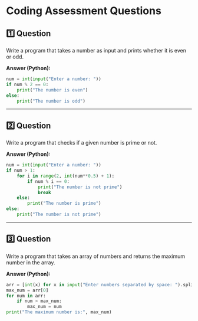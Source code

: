 # Coding Assessment Questions

## 1️⃣ Question

Write a program that takes a number as input and prints whether it is even or odd.

**Answer (Python):**

```python
num = int(input("Enter a number: "))
if num % 2 == 0:
    print("The number is even")
else:
    print("The number is odd")
```

---

## 2️⃣ Question

Write a program that checks if a given number is prime or not.

**Answer (Python):**

```python
num = int(input("Enter a number: "))
if num > 1:
    for i in range(2, int(num**0.5) + 1):
        if num % i == 0:
            print("The number is not prime")
            break
    else:
        print("The number is prime")
else:
    print("The number is not prime")
```

---

## 3️⃣ Question

Write a program that takes an array of numbers and returns the maximum number in the array.

**Answer (Python):**

```python
arr = [int(x) for x in input("Enter numbers separated by space: ").split()]
max_num = arr[0]
for num in arr:
    if num > max_num:
        max_num = num
print("The maximum number is:", max_num)
```
